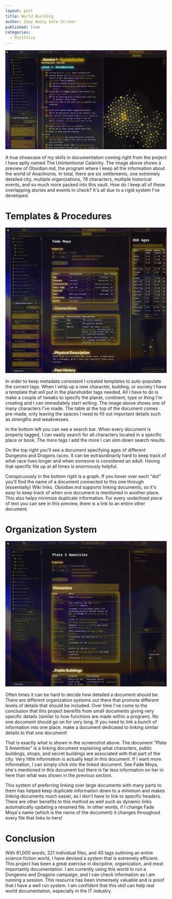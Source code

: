 ```yaml
---
layout: post
title: World Building
author: Zoey Amity Gale Striker
published: true
categories:
  - Portfolio
---
```


![Splash screen Obsidian documentation on the planet Anachronis.](/images/Portfolio/World_Building_Splash_Screen.png)

A true showcase of my skills in documentation coming right from the project I have aptly named The Unintentional Calamity. The image above shows a preview of Obsidian.md, the program where I keep all the information about the world of Anachronis. In total, there are six settlements, one extremely detailed city,  multiple organizations, 78 characters, multiple historical events, and so much more packed into this vault. How do I keep all of these overlapping stories and events in check? It's all due to a rigid system I've developed.

# Templates & Procedures

![Image preview of the character Fade Moya and her associated traits and stats.](/images/Portfolio/World_Building_Character_Creation.png)

In order to keep metadata consistent I created templates to auto-populate the correct tags. When I whip up a new character, building, or society I have a template that will put in the placeholder tags needed. All I have to do is make a couple of tweaks to specify the planet, continent, type or thing I'm creating and I can immediately start writing. The image above shows one of many characters I've made. The table at the top of the document comes pre-made, only leaving the spaces I need to fill out important details such as strengths and weaknesses.

In the bottom left you can see a search bar. When every document is properly tagged, I can easily search for all characters located in a specific place or book. The more tags I add the more I can slim down search results.

On the top right you'll see a document specifying ages of different Dungeons and Dragons races. It can be extraordinarily hard to keep track of what race lives longer and when someone is considered an adult. Having that specific file up at all times is enormously helpful.

Conspicuously in the bottom right is a graph. If you hover over each "dot" you'll find the name of a document connected to this one through (essentially) Wiki links. Obsidian.md supports linking documents, so it's easy to keep track of when one document is mentioned in another place. This also helps minimize duplicate information. For every underlined piece of text you can see in this preview, there is a link to an entire other document.

# Organization System

![Image preview of the character Fade Moya and her associated traits and stats.](/images/Portfolio/World_Building_City.png)

Often times it can be hard to decide how detailed a document should be. There are different organization systems out there that promote different levels of details that should be included. Over time I've come to the conclusion that this project benefits from small documents giving very specific details (similar to how functions are made within a program). No one document should go on for very long. If you need to link a bunch of information into one place, make a document dedicated to linking similar details to that one document!

That is exactly what is shown in the screenshot above. The document "Plate 5 Amenities"  is a linking document explaining what characters, public buildings, shops, and secret buildings are associated with that part of the city. Very little information is actually kept in this document. If I want more information, I can simply click into the linked document. See Fade Moya, she's mentioned in this document but there is far less information on her in here than what was shown in the previous section.

This system of preferring linking over large documents with many parts to them has helped keep duplicate information down to a minimum and makes linking documents much easier, as I don't have to link to specific headers. There are other benefits to this method as well such as dynamic links automatically updating a renamed file. In other words, if I change Fade Moya's name (which is the name of the document) it changes throughout every file that links to hers!

# Conclusion

With 81,000 words, 221 individual files, and 40 tags outlining an entire science fiction world, I have devised a system that is extremely efficient. This project has been a great exercise in discipline, organization, and most importantly documentation. I am currently using this world to run a Dungeons and Dragons campaign, and I can check information as I am running a session. This resource has been immensely valuable and is proof that I have a well run system. I am confident that this skill can help real world documentation, especially in the IT industry.